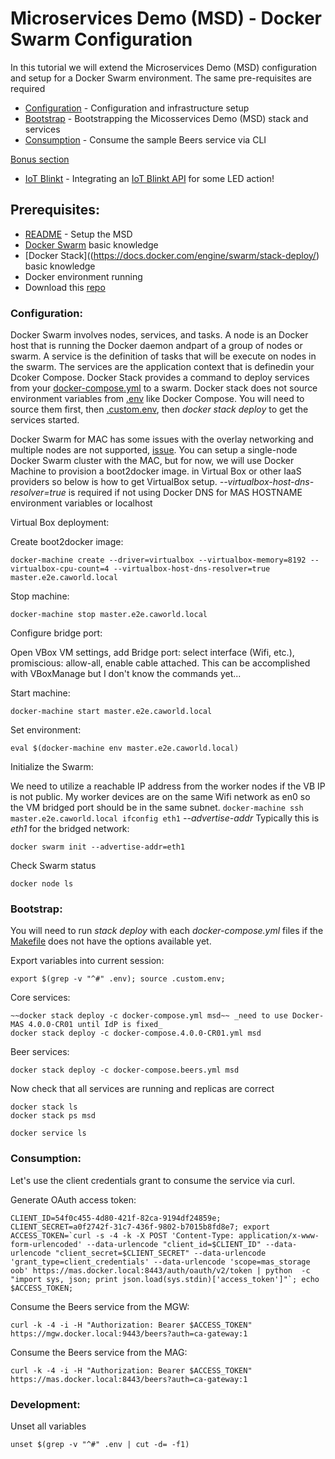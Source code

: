 # Microservices Demo (MSD) - Docker Swarm Configuration
In this tutorial we will extend the Microservices Demo (MSD) configuration and setup for a Docker Swarm environment. The same pre-requisites are required 

*	[Configuration](#configuration) - Configuration and infrastructure setup
*	[Bootstrap](#bootstrap) - Bootstrapping the Micosservices Demo (MSD) stack and services
*	[Consumption](#consumption) - Consume the sample Beers service via CLI

[Bonus section](#bonus)

*	[IoT Blinkt](IOT_BLINKT.md) - Integrating an [IoT Blinkt API](https://github.com/phriscage/iot_blinkt) for some LED action!


## <a name="prerequisites"></a>Prerequisites:

*	[README](README.md) - Setup the MSD
*	[Docker Swarm](ttps://docs.docker.com/engine/swarm) basic knowledge
*	[Docker Stack]((https://docs.docker.com/engine/swarm/stack-deploy/) basic knowledge
*	Docker environment running
*	Download this [repo](https://github.com/phriscage/ca_ms_demo)


### <a name="configuration"></a>Configuration:

Docker Swarm involves nodes, services, and tasks. A node is an Docker host that is running the Docker daemon andpart of a group of nodes or swarm. A service is the definition of tasks that will be execute on nodes in the swarm. The services are the application context that is definedin your Dcoker Compose. Docker Stack provides a command to deploy services from your [docker-compose.yml](docker-compose.yml) to a swarm. Docker stack does not source environment variables from [.env](.env) like Docker Compose. You will need to source them first, then [.custom.env](.custom.env), then *docker stack deploy* to get the services started.

Docker Swarm for MAC has some issues with the overlay networking and multiple nodes are not supported, [issue](https://github.com/docker/for-mac/issues/67). You can setup a single-node Docker Swarm cluster with the MAC, but for now, we will use Docker Machine to provision a boot2docker image. in Virtual Box or other IaaS providers so below is how to get VirtualBox setup. _--virtualbox-host-dns-resolver=true_ is required if not using Docker DNS for MAS HOSTNAME environment variables or localhost 

Virtual Box deployment:

Create boot2docker image:

	docker-machine create --driver=virtualbox --virtualbox-memory=8192 --virtualbox-cpu-count=4 --virtualbox-host-dns-resolver=true master.e2e.caworld.local

Stop machine:

	docker-machine stop master.e2e.caworld.local

Configure bridge port:

Open VBox VM settings, add Bridge port: select interface (Wifi, etc.), promiscious: allow-all, enable cable attached. This can be accomplished with VBoxManage but I don't know the commands yet...

Start machine:

	docker-machine start master.e2e.caworld.local

Set environment:

	eval $(docker-machine env master.e2e.caworld.local)

Initialize the Swarm:

We need to utilize a reachable IP address from the worker nodes if the VB IP is not public. My worker devices are on the same Wifi network as en0 so the VM bridged port should be in the same subnet. `docker-machine ssh master.e2e.caworld.local ifconfig eth1` _--advertise-addr_ Typically this is *eth1* for the bridged network:

	docker swarm init --advertise-addr=eth1

Check Swarm status

	docker node ls


### <a name="bootstrap"></a>Bootstrap:

You will need to run *stack deploy* with each _docker-compose.yml_ files if the [Makefile](Makefile) does not have the options available yet. 

Export variables into current session:

	export $(grep -v "^#" .env); source .custom.env; 

Core services:

	~~docker stack deploy -c docker-compose.yml msd~~ _need to use Docker-MAS 4.0.0-CR01 until IdP is fixed_
	docker stack deploy -c docker-compose.4.0.0-CR01.yml msd

Beer services:

	docker stack deploy -c docker-compose.beers.yml msd


Now check that all services are running and replicas are correct

	docker stack ls
	docker stack ps msd

	docker service ls


### <a name="consumption"></a>Consumption:

Let's use the client credentials grant to consume the service via curl.

Generate OAuth access token:

	CLIENT_ID=54f0c455-4d80-421f-82ca-9194df24859e; CLIENT_SECRET=a0f2742f-31c7-436f-9802-b7015b8fd8e7; export ACCESS_TOKEN=`curl -s -4 -k -X POST 'Content-Type: application/x-www-form-urlencoded' --data-urlencode "client_id=$CLIENT_ID" --data-urlencode "client_secret=$CLIENT_SECRET" --data-urlencode 'grant_type=client_credentials' --data-urlencode 'scope=mas_storage oob' https://mas.docker.local:8443/auth/oauth/v2/token | python  -c "import sys, json; print json.load(sys.stdin)['access_token']"`; echo $ACCESS_TOKEN;

	
Consume the Beers service from the MGW:

	curl -k -4 -i -H "Authorization: Bearer $ACCESS_TOKEN" https://mgw.docker.local:9443/beers?auth=ca-gateway:1

Consume the Beers service from the MAG:

	curl -k -4 -i -H "Authorization: Bearer $ACCESS_TOKEN" https://mas.docker.local:8443/beers?auth=ca-gateway:1


### <a name="development"></a>Development:

Unset all variables

	unset $(grep -v "^#" .env | cut -d= -f1)

